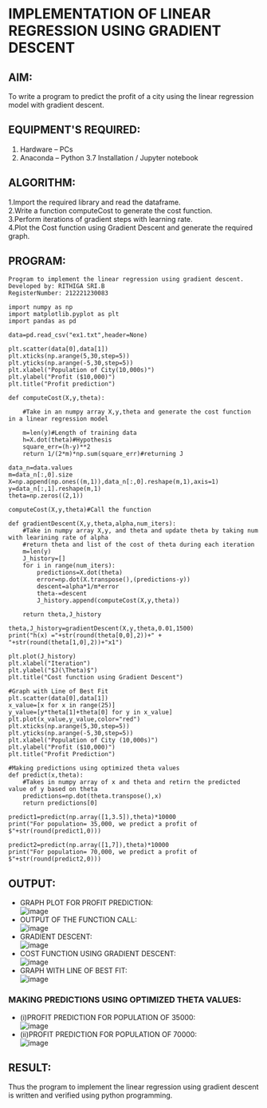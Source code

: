 # IMPLEMENTATION OF LINEAR REGRESSION USING GRADIENT DESCENT
## AIM:  
To write a program to predict the profit of a city using the linear regression model with gradient descent.

## EQUIPMENT'S REQUIRED:
1. Hardware – PCs
2. Anaconda – Python 3.7 Installation / Jupyter notebook

## ALGORITHM:
1.Import the required library and read the dataframe.  
2.Write a function computeCost to generate the cost function.   
3.Perform iterations of gradient steps with learning rate.  
4.Plot the Cost function using Gradient Descent and generate the required graph.   

## PROGRAM:
```
Program to implement the linear regression using gradient descent.
Developed by: RITHIGA SRI.B 
RegisterNumber: 212221230083
```
```
import numpy as np
import matplotlib.pyplot as plt
import pandas as pd

data=pd.read_csv("ex1.txt",header=None)

plt.scatter(data[0],data[1])
plt.xticks(np.arange(5,30,step=5))
plt.yticks(np.arange(-5,30,step=5))
plt.xlabel("Population of City(10,000s)")
plt.ylabel("Profit ($10,000)")
plt.title("Profit prediction")

def computeCost(X,y,theta):
    
    #Take in an numpy array X,y,theta and generate the cost function in a linear regression model
    
    m=len(y)#Length of training data
    h=X.dot(theta)#Hypothesis
    square_err=(h-y)**2
    return 1/(2*m)*np.sum(square_err)#returning J

data_n=data.values
m=data_n[:,0].size
X=np.append(np.ones((m,1)),data_n[:,0].reshape(m,1),axis=1)
y=data_n[:,1].reshape(m,1)
theta=np.zeros((2,1))

computeCost(X,y,theta)#Call the function

def gradientDescent(X,y,theta,alpha,num_iters):
    #Take in numpy array X,y, and theta and update theta by taking num with learining rate of alpha
    #return theta and list of the cost of theta during each iteration
    m=len(y)
    J_history=[]
    for i in range(num_iters):
        predictions=X.dot(theta)
        error=np.dot(X.transpose(),(predictions-y))
        descent=alpha*1/m*error
        theta-=descent
        J_history.append(computeCost(X,y,theta))
        
    return theta,J_history

theta,J_history=gradientDescent(X,y,theta,0.01,1500)
print("h(x) ="+str(round(theta[0,0],2))+" + "+str(round(theta[1,0],2))+"x1")

plt.plot(J_history)
plt.xlabel("Iteration")
plt.ylabel("$J(\Theta)$")
plt.title("Cost function using Gradient Descent")

#Graph with Line of Best Fit
plt.scatter(data[0],data[1])
x_value=[x for x in range(25)]
y_value=[y*theta[1]+theta[0] for y in x_value]
plt.plot(x_value,y_value,color="red")
plt.xticks(np.arange(5,30,step=5))
plt.yticks(np.arange(-5,30,step=5))
plt.xlabel("Population of City (10,000s)")
plt.ylabel("Profit ($10,000)")
plt.title("Profit Prediction")

#Making predictions using optimized theta values
def predict(x,theta):
    #Takes in numpy array of x and theta and retirn the predicted value of y based on theta
    predictions=np.dot(theta.transpose(),x)
    return predictions[0]

predict1=predict(np.array([1,3.5]),theta)*10000
print("For population= 35,000, we predict a profit of $"+str(round(predict1,0)))

predict2=predict(np.array([1,7]),theta)*10000
print("For population= 70,000, we predict a profit of $"+str(round(predict2,0)))
```

## OUTPUT:
* GRAPH PLOT FOR PROFIT PREDICTION:    
![image](https://user-images.githubusercontent.com/93427256/229015326-b253ed99-d2ff-4425-bc65-8f233a0eff4d.png)
* OUTPUT OF THE FUNCTION CALL:    
![image](https://user-images.githubusercontent.com/93427256/229016413-c6352355-e6ec-4097-bc7f-a30abfb26e94.png)
* GRADIENT DESCENT:    
![image](https://user-images.githubusercontent.com/93427256/229015651-acd855a6-4bc2-4ed9-a6f8-2999d1c88303.png)
* COST FUNCTION USING GRADIENT DESCENT:  
![image](https://user-images.githubusercontent.com/93427256/229015762-3a2d8945-a9cf-4fec-91a1-6954ddf4e21d.png)
* GRAPH WITH LINE OF BEST FIT:    
![image](https://user-images.githubusercontent.com/93427256/229015846-df92a4dd-ed5f-4d03-b771-96081fbca504.png)
### MAKING PREDICTIONS USING OPTIMIZED THETA VALUES:  
* (i)PROFIT PREDICTION FOR POPULATION OF 35000:    
![image](https://user-images.githubusercontent.com/93427256/229015991-514f5684-12c8-4c60-abbc-578e15200551.png)
* (ii)PROFIT PREDICTION FOR POPULATION OF 70000:    
![image](https://user-images.githubusercontent.com/93427256/229016071-8d1e6f8e-df0f-4d22-af09-c2fa739e8783.png)

## RESULT:
Thus the program to implement the linear regression using gradient descent is written and verified using python programming.

